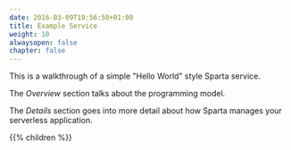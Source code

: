 ```yaml
---
date: 2016-03-09T19:56:50+01:00
title: Example Service
weight: 10
alwaysopen: false
chapter: false
---
```


This is a walkthrough of a simple "Hello World" style Sparta service.

The _Overview_ section talks about the programming model.

The _Details_ section goes into more detail about how Sparta manages your serverless application.

{{% children  %}}

